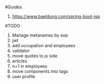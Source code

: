 #Guides
1. https://www.baeldung.com/spring-boot-jsp

#TODO
1. Manage metanames by aop
2. jwt
3. add occupation and employees
4. validator
5. move quotes to js side
6. articles
7. n+1 in employees
8. move components into tags
9. user profile